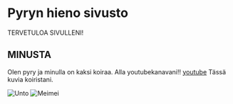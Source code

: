 # Pyryn hieno sivusto

TERVETULOA SIVULLENI!

## MINUSTA
Olen pyry ja minulla on kaksi koiraa. Alla youtubekanavani!!
[youtube]([http://www.example.com](https://www.youtube.com/channel/UCDU1aeChl8cG0duizslO3-g)https://www.youtube.com/channel/UCDU1aeChl8cG0duizslO3-g)
Tässä kuvia koiristani.


![Unto](https://cdn.discordapp.com/attachments/202926479657533441/1204513352932397167/52144E4F-9F7D-46CF-8CDC-55B70BA18A77.jpg?ex=65d5017a&is=65c28c7a&hm=a1ce7ec1dd733396f75e01953c63595de8e3a8749978d24e69c15d4ca4deaa17&)
![Meimei]([https://cdn.discordapp.com/attachments/202926479657533441/1204513352932397167/52144E4F-9F7D-46CF-8CDC-55B70BA18A77.jpg?ex=65d5017a&is=65c28c7a&hm=a1ce7ec1dd733396f75e01953c63595de8e3a8749978d24e69c15d4ca4deaa17&](https://cdn.discordapp.com/attachments/202926479657533441/1204513353389838407/IMG_6496.jpg?ex=65d5017a&is=65c28c7a&hm=053d8e122506a2ed418523f6361a7b9f88f7651873be967eb89aa5e62115eb00&)https://cdn.discordapp.com/attachments/202926479657533441/1204513353389838407/IMG_6496.jpg?ex=65d5017a&is=65c28c7a&hm=053d8e122506a2ed418523f6361a7b9f88f7651873be967eb89aa5e62115eb00&)
